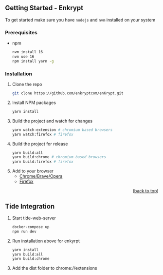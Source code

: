 ## Getting Started - Enkrypt

To get started make sure you have `nodejs` and `nvm` installed on your system

### Prerequisites

- npm
  ```sh
  nvm install 16
  nvm use 16
  npm install yarn -g
  ```

### Installation

1. Clone the repo
   ```sh
   git clone https://github.com/enkryptcom/enKrypt.git
   ```
2. Install NPM packages
   ```sh
   yarn install
   ```
3. Build the project and watch for changes
   ```sh
   yarn watch-extension # chromium based browsers
   yarn watch:firefox # firefox
   ```
4. Build the project for release
   ```sh
   yarn build:all
   yarn build:chrome # chromium based browsers
   yarn build:firefox # firefox
   ```
5. Add to your browser
   - [Chrome/Brave/Opera](https://developer.chrome.com/docs/extensions/mv2/getstarted/#manifest)
   - [Firefox](https://developer.mozilla.org/en-US/docs/Mozilla/Add-ons/WebExtensions/Your_first_WebExtension#installing)

<p align="right">(<a href="#top">back to top</a>)</p>

## Tide Integration

1. Start tide-web-server
   ```sh
   docker-compose up
   npm run dev
   ```
2. Run installation above for enkyrpt
   ```sh
   yarn install
   yarn build:all
   yarn build:chrome
   ```
3. Add the dist folder to chrome://extensions
